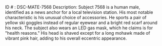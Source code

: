 ID # : DSC-MATE-7568
Description: Subject 7568 is a human male, identified as a news anchor for a local television station. His most notable characteristic is his unusual choice of accessories. He sports a pair of yellow ski goggles instead of regular eyewear and a bright red scarf around his neck. The subject also wears an LED gas mask, which he claims is for "health reasons." His head is shaved except for a long mohawk made of vibrant pink hair, adding to his overall eccentric appearance.